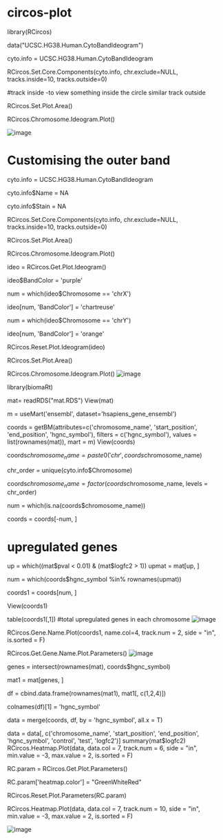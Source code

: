 # circos-plot

library(RCircos)

data("UCSC.HG38.Human.CytoBandIdeogram")

cyto.info = UCSC.HG38.Human.CytoBandIdeogram

RCircos.Set.Core.Components(cyto.info, 
                            chr.exclude=NULL, 
                            tracks.inside=10, 
                            tracks.outside=0)
                            
#track inside -to view something inside the circle similar track outside

RCircos.Set.Plot.Area() 

RCircos.Chromosome.Ideogram.Plot()

![image](https://user-images.githubusercontent.com/66779651/197962126-09bc0342-e5bc-47b6-bc4e-54b35403fa1c.png)

# Customising the outer band

cyto.info = UCSC.HG38.Human.CytoBandIdeogram

cyto.info$Name = NA

cyto.info$Stain = NA

RCircos.Set.Core.Components(cyto.info, 
                            chr.exclude=NULL, 
                            tracks.inside=10, 
                            tracks.outside=0)
                            
RCircos.Set.Plot.Area()

RCircos.Chromosome.Ideogram.Plot()

ideo = RCircos.Get.Plot.Ideogram()

ideo$BandColor = 'purple'

num = which(ideo$Chromosome == 'chrX')

ideo[num, 'BandColor'] = 'chartreuse'

num = which(ideo$Chromosome == 'chrY')

ideo[num, 'BandColor'] = 'orange'

RCircos.Reset.Plot.Ideogram(ideo)

RCircos.Set.Plot.Area()

RCircos.Chromosome.Ideogram.Plot()
![image](https://user-images.githubusercontent.com/66779651/197962582-eee060da-a15c-4e49-8b43-d76bdc58fbf5.png)

library(biomaRt)

mat= readRDS("mat.RDS")
View(mat)

m = useMart('ensembl', dataset='hsapiens_gene_ensembl')

coords = getBM(attributes=c('chromosome_name', 'start_position', 
                            'end_position', 'hgnc_symbol'),
               filters = c('hgnc_symbol'),
               values = list(rownames(mat)),
               mart = m)
View(coords)

coords$chromosome_name = paste0('chr', coords$chromosome_name)

chr_order = unique(cyto.info$Chromosome)

coords$chromosome_name = factor(coords$chromosome_name, levels = chr_order)


num = which(is.na(coords$chromosome_name))

coords = coords[-num, ]

# upregulated genes
up = which((mat$pval < 0.01) &
             (mat$logfc2 > 1))
upmat = mat[up, ]

num = which(coords$hgnc_symbol %in% rownames(upmat))

coords1 = coords[num, ]

View(coords1)

table(coords1[,1]) #total upregulated genes in each chromosome
![image](https://user-images.githubusercontent.com/66779651/197965748-adce5708-81f3-4851-a6e1-9f88a3c6a584.png)


RCircos.Gene.Name.Plot(coords1, name.col=4, track.num = 2, side = "in",
                       is.sorted = F)

RCircos.Get.Gene.Name.Plot.Parameters()
![image](https://user-images.githubusercontent.com/66779651/197965869-ec570b8d-005f-4ff5-9917-8bde31190613.png)

genes = intersect(rownames(mat), coords$hgnc_symbol)

mat1 = mat[genes, ]

df = cbind.data.frame(rownames(mat1), mat1[, c(1,2,4)])

colnames(df)[1] = 'hgnc_symbol'

data = merge(coords, df, by = 'hgnc_symbol', all.x = T)

data = data[, c('chromosome_name', 'start_position',
                'end_position', 'hgnc_symbol',
                'control', 'test', 'logfc2')]
summary(mat$logfc2)
RCircos.Heatmap.Plot(data, data.col = 7, track.num = 6, side = "in",
                     min.value = -3, max.value = 2, 
                     is.sorted = F)

RC.param = RCircos.Get.Plot.Parameters()

RC.param['heatmap.color'] = "GreenWhiteRed"

RCircos.Reset.Plot.Parameters(RC.param)

RCircos.Heatmap.Plot(data, data.col = 7, track.num = 10, side = "in",
                     min.value = -3, max.value = 2,
                     is.sorted = F)

![image](https://user-images.githubusercontent.com/66779651/199909944-8c44631b-0517-4528-a1a7-deb31c722344.png)


